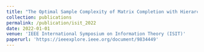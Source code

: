 ```yaml
---
title: "The Optimal Sample Complexity of Matrix Completion with Hierarchical Similarity Graphs"
collection: publications
permalink: /publication/isit_2022
date: 2022-01-01
venue: 'IEEE International Symposium on Information Theory (ISIT)'
paperurl: 'https://ieeexplore.ieee.org/document/9834449'
---
```


